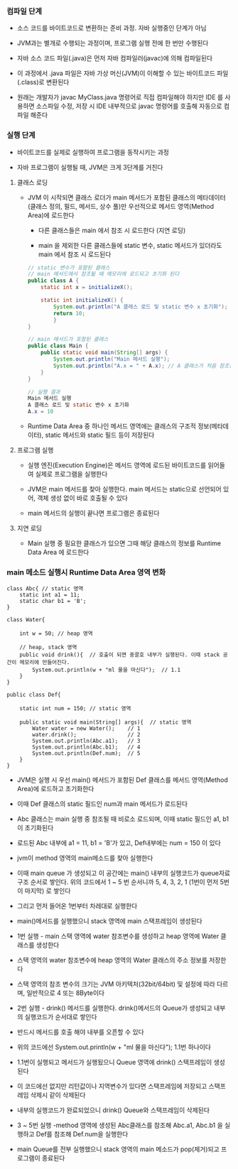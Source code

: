 ### 컴파일 단계

* 소스 코드를 바이트코드로 변환하는 준비 과정. 자바 실행중인 단계가 아님

* JVM과는 별개로 수행되는 과정이며, 프로그램 실행 전에 한 번만 수행된다

* 자바 소스 코드 파일(.java)은 먼저 자바 컴파일러(javac)에 의해 컴파일된다

* 이 과정에서 .java 파일은 자바 가상 머신(JVM)이 이해할 수 있는 바이트코드 파일(.class)로 변환된다

* 원래는 개발자가 javac MyClass.java 명령어로 직접 컴파일해야 하지만 IDE 를 사용하면 소스파일 수정, 저장 시 IDE 내부적으로 javac 명령어를 호출해 자동으로 컴파일 해준다 

### 실행 단계

* 바이트코드를 실제로 실행하여 프로그램을 동작시키는 과정

* 자바 프로그램이 실행될 때, JVM은 크게 3단계를 거친다

1. 클래스 로딩

    - JVM 이 시작되면 클래스 로더가 main 메서드가 포함된 클래스의 메타데이터(클래스 정의, 필드, 메서드, 상수 풀)만 우선적으로 메서드 영역(Method Area)에 로드한다
  
        - 다른 클래스들은 main 에서 참조 시 로드한다 (지연 로딩)
     
        - main 을 제외한 다른 클래스들에 static 변수, static 메서드가 있더라도 main 에서 참조 시 로드된다
     
        ```java
        // static 변수가 포함된 클래스
        // main 메서드에서 참조될 때 메모리에 로드되고 초기화 된다
        public class A {
            static int x = initializeX();
        
            static int initializeX() {
                System.out.println("A 클래스 로드 및 static 변수 x 초기화");
                return 10;
                }
        }

        // main 메서드가 포함된 클래스
        public class Main {
            public static void main(String[] args) {
                System.out.println("Main 메서드 실행");
                System.out.println("A.x = " + A.x); // A 클래스가 처음 참조됨
            }
        }

        // 실행 결과
        Main 메서드 실행
        A 클래스 로드 및 static 변수 x 초기화
        A.x = 10
        ```

    - Runtime Data Area 중 하나인 메서드 영역에는 클래스의 구조적 정보(메타데이터), static 메서드와 static 필드 등이 저장된다


2. 프로그램 실행

    - 실행 엔진(Execution Engine)은 메서드 영역에 로드된 바이트코드를 읽어들여 실제로 프로그램을 실행한다
      
    - JVM은 main 메서드를 찾아 실행한다. main 메서드는 static으로 선언되어 있어, 객체 생성 없이 바로 호출될 수 있다
      
    - main 메서드의 실행이 끝나면 프로그램은 종료된다


3. 지연 로딩

    - Main 실행 중 필요한 클래스가 있으면 그때 해당 클래스의 정보를 Runtime Data Area 에 로드한다


### main 메소드 실행시 Runtime Data Area 영역 변화

```
class Abc{ // static 영역
    static int a1 = 11;
    static char b1 = 'B';
}

class Water{
    
    int w = 50; // heap 영역

    // heap, stack 영역
    public void drink(){  // 호출이 되면 중괄호 내부가 실행된다. 이때 stack 공간이 메모리에 만들어진다.
        System.out.println(w + "ml 물을 마신다");  // 1.1
    }
}

public class Def{

    static int num = 150; // static 영역

    public static void main(String[] args){  // static 영역
        Water water = new Water();    // 1
        water.drink();                // 2
        System.out.println(Abc.a1);   // 3
        System.out.println(Abc.b1);   // 4
        System.out.println(Def.num);  // 5
    }
}
```

* JVM은 실행 시 우선 main() 메서드가 포함된 Def 클래스를 메서드 영역(Method Area)에 로드하고 초기화한다

* 이때 Def 클래스의 static 필드인 num과 main 메서드가 로드된다

* Abc 클래스는 main 실행 중 참조될 때 비로소 로드되며, 이때 static 필드인 a1, b1이 초기화된다

* 로드된 Abc 내부에 a1 = 11, b1 = 'B'가 있고, Def내부에는 num = 150 이 있다

* jvm이 method 영역의 main메소드를 찾아 실행한다

* 이때 main queue 가 생성되고 이 공간에는 main() 내부의 실행코드가 queue자료구조 순서로 쌓인다. 위의 코드에서 1 ~ 5 번 순서니까 5, 4, 3, 2, 1 (1번이 먼저 5번이 마지막) 로 쌓인다

* 그리고 먼저 들어온 1번부터 차레대로 실행한다

* main()메서드를 실행했으니 stack 영역에 main 스택프레임이 생성된다

* 1번 실행 - main 스택 영역에 water 참조변수를 생성하고 heap 영역에 Water 클래스를 생성한다

* 스택 영역의 water 참조변수에 heap 영역의 Water 클래스의 주소 정보를 저장한다

* 스택 영역의 참조 변수의 크기는 JVM 아키텍처(32bit/64bit) 및 설정에 따라 다르며, 일반적으로 4 또는 8Byte이다

* 2번 실행 - drink() 메서드를 실행한다. drink()메서드의 Queue가 생성되고 내부의 실행코드가 순서대로 쌓인다

* 반드시 메서드를 호출 해야 내부를 오픈할 수 있다

* 위의 코드에선 System.out.println(w + "ml 물을 마신다"); 1.1번 하나이다

* 1.1번이 실행되고 메서드가 실행됬으니 Queue 영역에 drink() 스택프레임이 생성된다

* 이 코드에선 없지만 리턴값이나 지역변수가 있다면 스택프레임에 저장되고 스택프레임 삭제시 같이 삭제된다

* 내부의 실행코드가 완료되었으니 drink() Queue와 스택프레임이 삭제된다

* 3 ~ 5번 실행 -method 영역에 생성된 Abc클래스를 참조해 Abc.a1, Abc.b1 을 실행하고 Def를 참조해 Def.num을 실행한다

* main Queue를 전부 실행했으니 stack 영역의 main 메소드가 pop(제거)되고 프로그램이 종료된다
